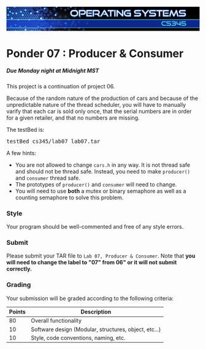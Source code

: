 ![](../images/banner.jpg)

# Ponder 07 : Producer & Consumer

##### Due Monday night at Midnight MST

This project is a continuation of project 06.

Because of the random nature of the production of cars and because of the unpredictable nature of the thread scheduler, you will have to manually varify that each car is sold only once, that the serial numbers are in order for a given retailer, and that no numbers are missing.

The testBed is:

<pre>testBed cs345/lab07 lab07.tar</pre>

A few hints:

*   You are not allowed to change `cars.h` in any way. It is not thread safe and should not be thread safe. Instead, you need to make `producer()` and `consumer` thread safe.
*   The prototypes of `producer()` and `consumer` will need to change.
*   You will need to use **both** a mutex or binary semaphore as well as a counting semaphore to solve this problem.

### Style

Your program should be well-commented and free of any style errors.

### Submit

Please submit your TAR file to `Lab 07, Producer & Consumer`. Note that **you will need to change the label to "07" from 06" or it will not submit correctly.**

### Grading

Your submission will be graded according to the following criteria:


| Points |	Description |
| ----- | -------- |
| 80	   | Overall functionality |
| 10	   | Software design (Modular, structures, object, etc...) |
| 10	   | Style, code conventions, naming, etc. |

